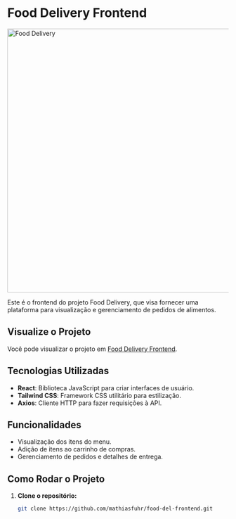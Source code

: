# Food Delivery Frontend

<img src="https://i.ibb.co/7QWx4yj/tomato.png" alt="Food Delivery" width="600"/>

Este é o frontend do projeto Food Delivery, que visa fornecer uma plataforma para visualização e gerenciamento de pedidos de alimentos.

## Visualize o Projeto

Você pode visualizar o projeto em [Food Delivery Frontend](https://food-del-frontend-six.vercel.app/).

## Tecnologias Utilizadas

- **React**: Biblioteca JavaScript para criar interfaces de usuário.
- **Tailwind CSS**: Framework CSS utilitário para estilização.
- **Axios**: Cliente HTTP para fazer requisições à API.

## Funcionalidades

- Visualização dos itens do menu.
- Adição de itens ao carrinho de compras.
- Gerenciamento de pedidos e detalhes de entrega.

## Como Rodar o Projeto

1. **Clone o repositório:**

   ```bash
   git clone https://github.com/mathiasfuhr/food-del-frontend.git
